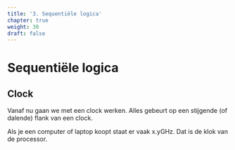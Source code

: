 ```yaml
---
title: '3. Sequentiële logica'
chapter: true
weight: 30
draft: false
---
```

# Sequentiële logica

## Clock

Vanaf nu gaan we met een clock werken. Alles gebeurt op een stijgende (of dalende) flank van een clock.

Als je een computer of laptop koopt staat er vaak x.yGHz. Dat is de klok van de processor.